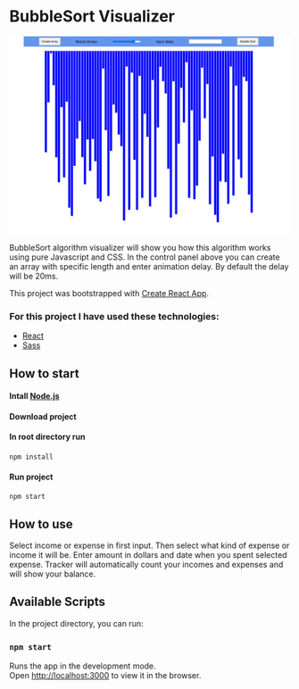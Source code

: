 # BubbleSort Visualizer

![App preview](public/VisualizerPreview.png)

BubbleSort algorithm visualizer will show you how this algorithm works using pure Javascript and CSS. In the control panel above you can create an array with specific length and enter animation delay. By default the delay will be 20ms.

This project was bootstrapped with [Create React App](https://github.com/facebook/create-react-app).

### For this project I have used these technologies:
- [React](https://reactjs.org/)
- [Sass](https://sass-lang.com/)


## How to start

#### Intall [Node.js](https://nodejs.org/en/)

#### Download project

#### In root directory run
```
npm install
```
#### Run project
```
npm start
```

## How to use
Select income or expense in first input. Then select what kind of expense or income it will be. Enter amount in dollars and date when you spent selected expense.
Tracker will automatically count your incomes and expenses and will show your balance.

## Available Scripts

In the project directory, you can run:

### `npm start`

Runs the app in the development mode.\
Open [http://localhost:3000](http://localhost:3000) to view it in the browser.